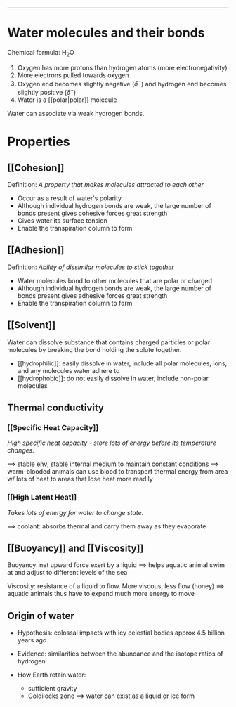 ___
# Water molecules and their bonds

Chemical formula: H<sub>2</sub>O

1. Oxygen has more protons than hydrogen atoms (more electronegativity) 
2. More electrons pulled towards oxygen
3. Oxygen end becomes slightly negative ($\delta^-$) and hydrogen end becomes slightly positive ($\delta^+$)
4. Water is a [[polar|polar]] molecule

Water can associate via weak hydrogen bonds.
# Properties
## [[Cohesion]]
Definition: *A property that makes molecules attracted to each other*

* Occur as a result of water's polarity
* Although individual hydrogen bonds are weak, the large number of bonds present gives cohesive forces great strength
* Gives water its surface tension
* Enable the transpiration column to form
## [[Adhesion]]
Definition: *Ability of dissimilar molecules to stick together*

* Water molecules bond to other molecules that are polar or charged
* Although individual hydrogen bonds are weak, the large number of bonds present gives adhesive forces great strength
* Enable the transpiration column to form
## [[Solvent]]
Water can dissolve substance that contains charged particles or polar molecules by breaking the bond holding the solute together.

* [[hydrophilic]]: easily dissolve in water, include all polar molecules, ions, and any molecules water adhere to
* [[hydrophobic]]: do not easily dissolve in water, include non-polar molecules
## Thermal conductivity
### [[Specific Heat Capacity]]
*High specific heat capacity - store lots of energy before its temperature changes.*

$\implies$ stable env, stable internal medium to maintain constant conditions
$\implies$ warm-blooded animals can use blood to transport thermal energy from area w/ lots of heat to areas that lose heat more readily
### [[High Latent Heat]]
*Takes lots of energy for water to change state.* 

$\implies$ coolant: absorbs thermal and carry them away as they evaporate
## [[Buoyancy]] and [[Viscosity]]
Buoyancy: net upward force exert by a liquid
$\implies$ helps aquatic animal swim at and adjust to different levels of the sea

Viscosity: resistance of a liquid to flow. More viscous, less flow (honey)
$\implies$ aquatic animals thus have to expend much more energy to move
## Origin of water
* Hypothesis: colossal impacts with icy celestial bodies approx 4.5 billion years ago
* Evidence: similarities between the abundance and the isotope ratios of hydrogen

* How Earth retain water: 
	* sufficient gravity
	* Goldilocks zone $\implies$ water can exist as a liquid or ice form